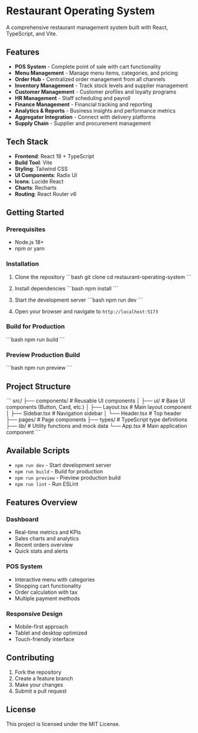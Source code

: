 # Restaurant Operating System

A comprehensive restaurant management system built with React, TypeScript, and Vite.

## Features

- **POS System** - Complete point of sale with cart functionality
- **Menu Management** - Manage menu items, categories, and pricing
- **Order Hub** - Centralized order management from all channels
- **Inventory Management** - Track stock levels and supplier management
- **Customer Management** - Customer profiles and loyalty programs
- **HR Management** - Staff scheduling and payroll
- **Finance Management** - Financial tracking and reporting
- **Analytics & Reports** - Business insights and performance metrics
- **Aggregator Integration** - Connect with delivery platforms
- **Supply Chain** - Supplier and procurement management

## Tech Stack

- **Frontend**: React 18 + TypeScript
- **Build Tool**: Vite
- **Styling**: Tailwind CSS
- **UI Components**: Radix UI
- **Icons**: Lucide React
- **Charts**: Recharts
- **Routing**: React Router v6

## Getting Started

### Prerequisites

- Node.js 18+ 
- npm or yarn

### Installation

1. Clone the repository
\`\`\`bash
git clone <repository-url>
cd restaurant-operating-system
\`\`\`

2. Install dependencies
\`\`\`bash
npm install
\`\`\`

3. Start the development server
\`\`\`bash
npm run dev
\`\`\`

4. Open your browser and navigate to `http://localhost:5173`

### Build for Production

\`\`\`bash
npm run build
\`\`\`

### Preview Production Build

\`\`\`bash
npm run preview
\`\`\`

## Project Structure

\`\`\`
src/
├── components/          # Reusable UI components
│   ├── ui/             # Base UI components (Button, Card, etc.)
│   ├── Layout.tsx      # Main layout component
│   ├── Sidebar.tsx     # Navigation sidebar
│   └── Header.tsx      # Top header
├── pages/              # Page components
├── types/              # TypeScript type definitions
├── lib/                # Utility functions and mock data
└── App.tsx             # Main application component
\`\`\`

## Available Scripts

- `npm run dev` - Start development server
- `npm run build` - Build for production
- `npm run preview` - Preview production build
- `npm run lint` - Run ESLint

## Features Overview

### Dashboard
- Real-time metrics and KPIs
- Sales charts and analytics
- Recent orders overview
- Quick stats and alerts

### POS System
- Interactive menu with categories
- Shopping cart functionality
- Order calculation with tax
- Multiple payment methods

### Responsive Design
- Mobile-first approach
- Tablet and desktop optimized
- Touch-friendly interface

## Contributing

1. Fork the repository
2. Create a feature branch
3. Make your changes
4. Submit a pull request

## License

This project is licensed under the MIT License.
